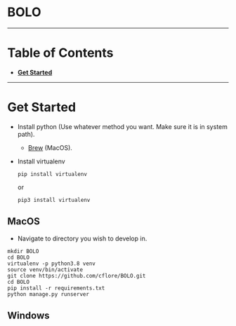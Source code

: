 # BOLO

***

# Table of Contents

* **[Get Started](#get-started)**

***

# Get Started

* Install python (Use whatever method you want. Make sure it is in system path).
    * [Brew](https://brew.sh/) (MacOS).

* Install virtualenv
    ```
    pip install virtualenv
    ```
    or
    ```
    pip3 install virtualenv
    ```

## MacOS

* Navigate to directory you wish to develop in.

```
mkdir BOLO
cd BOLO
virtualenv -p python3.8 venv
source venv/bin/activate
git clone https://github.com/cflore/BOLO.git
cd BOLO
pip install -r requirements.txt
python manage.py runserver
```
## Windows